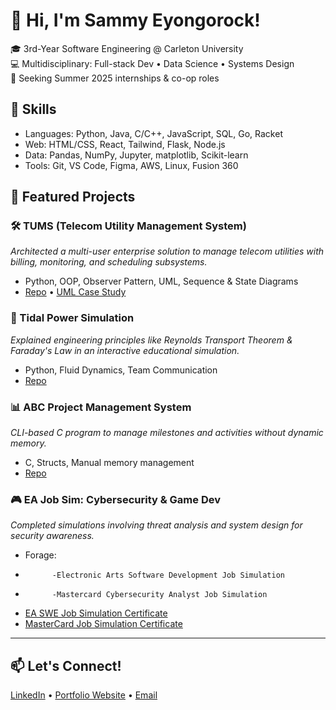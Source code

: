 # 👋 Hi, I'm Sammy Eyongorock!

🎓 3rd-Year Software Engineering @ Carleton University  
💻 Multidisciplinary: Full-stack Dev • Data Science • Systems Design  
🚀 Seeking Summer 2025 internships & co-op roles

## 🔧 Skills
- Languages: Python, Java, C/C++, JavaScript, SQL, Go, Racket  
- Web: HTML/CSS, React, Tailwind, Flask, Node.js  
- Data: Pandas, NumPy, Jupyter, matplotlib, Scikit-learn  
- Tools: Git, VS Code, Figma, AWS, Linux, Fusion 360

## 📂 Featured Projects

### 🛠️ TUMS (Telecom Utility Management System)
*Architected a multi-user enterprise solution to manage telecom utilities with billing, monitoring, and scheduling subsystems.*

- Python, OOP, Observer Pattern, UML, Sequence & State Diagrams
- [Repo](#) • [UML Case Study](#)

### 🌊 Tidal Power Simulation
*Explained engineering principles like Reynolds Transport Theorem & Faraday's Law in an interactive educational simulation.*

- Python, Fluid Dynamics, Team Communication
- [Repo](#)

### 📊 ABC Project Management System
*CLI-based C program to manage milestones and activities without dynamic memory.*

- C, Structs, Manual memory management
- [Repo](#)

### 🎮 EA Job Sim: Cybersecurity & Game Dev
*Completed simulations involving threat analysis and system design for security awareness.*

- Forage:
-           -Electronic Arts Software Development Job Simulation
-           -Mastercard Cybersecurity Analyst Job Simulation 
- [EA SWE Job Simulation Certificate](./EA%20SWE%20Job%20Simulation_Certificate.pdf)
- [MasterCard Job Simulation Certificate](./MasterCard%20Job%20Simulation%20Certificate.pdf)

---

## 📫 Let's Connect!
[LinkedIn](https://www.linkedin.com/in/sammy-eyongorock) • [Portfolio Website](#) • [Email](mailto:eyongsammy72@gmail.com)

